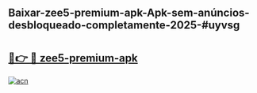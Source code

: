 ## Baixar-zee5-premium-apk-Apk-sem-anúncios-desbloqueado-completamente-2025-#uyvsg

# <h2><a href="https://ainizakaria.my?title=zee5-premium-apk&ref=22M">🔗👉 🔴 zee5-premium-apk</a></h2>

[![acn](https://github.com/user-attachments/assets/0f9c940e-d8b0-45ae-aac7-cd30a18b3e1c)](https://ainizakaria.my?title=zee5-premium-apk&ref=22M)

